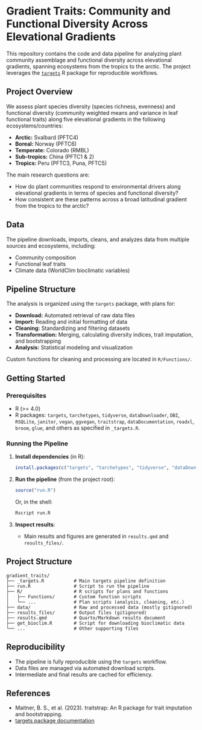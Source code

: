 # Gradient Traits: Community and Functional Diversity Across Elevational Gradients

This repository contains the code and data pipeline for analyzing plant community assemblage and functional diversity across elevational gradients, spanning ecosystems from the tropics to the arctic. The project leverages the [`targets`](https://docs.ropensci.org/targets/) R package for reproducible workflows.

## Project Overview

We assess plant species diversity (species richness, evenness) and functional diversity (community weighted means and variance in leaf functional traits) along five elevational gradients in the following ecosystems/countries:

- **Arctic:** Svalbard (PFTC4)
- **Boreal:** Norway (PFTC6)
- **Temperate:** Colorado (RMBL)
- **Sub-tropics:** China (PFTC1 & 2)
- **Tropics:** Peru (PFTC3, Puna, PFTC5)

The main research questions are:
- How do plant communities respond to environmental drivers along elevational gradients in terms of species and functional diversity?
- How consistent are these patterns across a broad latitudinal gradient from the tropics to the arctic?

## Data

The pipeline downloads, imports, cleans, and analyzes data from multiple sources and ecosystems, including:
- Community composition
- Functional leaf traits
- Climate data (WorldClim bioclimatic variables)

## Pipeline Structure

The analysis is organized using the `targets` package, with plans for:
- **Download:** Automated retrieval of raw data files
- **Import:** Reading and initial formatting of data
- **Cleaning:** Standardizing and filtering datasets
- **Transformation:** Merging, calculating diversity indices, trait imputation, and bootstrapping
- **Analysis:** Statistical modeling and visualization

Custom functions for cleaning and processing are located in `R/Functions/`.

## Getting Started

### Prerequisites

- R (>= 4.0)
- R packages: `targets`, `tarchetypes`, `tidyverse`, `dataDownloader`, `DBI`, `RSQLite`, `janitor`, `vegan`, `ggvegan`, `traitstrap`, `dataDocumentation`, `readxl`, `broom`, `glue`, and others as specified in `_targets.R`.

### Running the Pipeline

1. **Install dependencies** (in R):
   ```r
   install.packages(c("targets", "tarchetypes", "tidyverse", "dataDownloader", "DBI", "RSQLite", "janitor", "vegan", "ggvegan", "traitstrap", "dataDocumentation", "readxl", "broom", "glue"))
   ```

2. **Run the pipeline** (from the project root):
   ```r
   source("run.R")
   ```
   Or, in the shell:
   ```sh
   Rscript run.R
   ```

3. **Inspect results**:
   - Main results and figures are generated in `results.qmd` and `results_files/`.

## Project Structure

```
gradient_traits/
├── _targets.R           # Main targets pipeline definition
├── run.R                # Script to run the pipeline
├── R/                   # R scripts for plans and functions
│   ├── Functions/       # Custom function scripts
│   └── ...              # Plan scripts (analysis, cleaning, etc.)
├── data/                # Raw and processed data (mostly gitignored)
├── results_files/       # Output files (gitignored)
├── results.qmd          # Quarto/Markdown results document
├── get_bioclim.R        # Script for downloading bioclimatic data
└── ...                  # Other supporting files
```

## Reproducibility

- The pipeline is fully reproducible using the `targets` workflow.
- Data files are managed via automated download scripts.
- Intermediate and final results are cached for efficiency.

## References

- Maitner, B. S., et al. (2023). traitstrap: An R package for trait imputation and bootstrapping.
- [targets package documentation](https://docs.ropensci.org/targets/) 